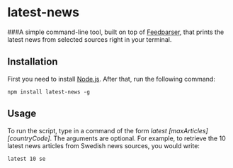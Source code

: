 latest-news
===========

###A simple command-line tool, built on top of [Feedparser](https://github.com/danmactough/node-feedparser), that prints the latest news from selected sources right in your terminal.

Installation
------------

First you need to install [Node.js](https://nodejs.org/). After that, run the following command:

    npm install latest-news -g
    
Usage
-----

To run the script, type in a command of the form *latest [maxArticles] [countryCode]*. The arguments are optional. For example, to retrieve the 10 latest news articles from Swedish news sources, you would write:

    latest 10 se
    
